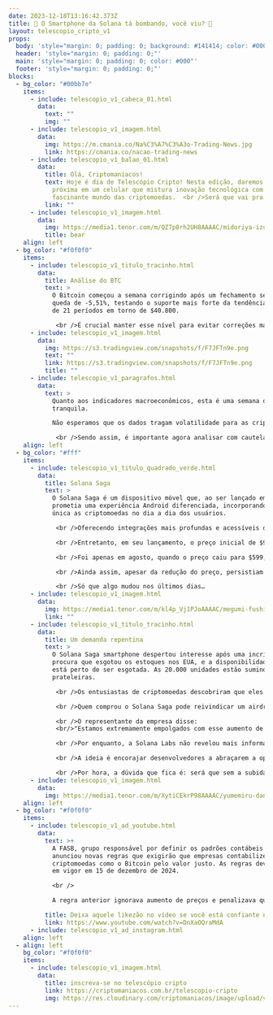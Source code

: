 ```yaml
---
date: 2023-12-18T13:16:42.373Z
title: 📱 O Smartphone da Solana tá bombando, você viu? 🤳
layout: telescopio_cripto_v1
props:
  body: 'style="margin: 0; padding: 0; background: #141414; color: #000"'
  header: 'style="margin: 0; padding: 0;"'
  main: 'style="margin: 0; padding: 0; color: #000"'
  footer: 'style="margin: 0; padding: 0;"'
blocks:
  - bg_color: "#00bb7e"
    items:
      - include: telescopio_v1_cabeca_01.html
        data:
          text: ""
          img: ""
      - include: telescopio_v1_imagem.html
        data:
          img: https://m.cmania.co/Na%C3%A7%C3%A3o-Trading-News.jpg
          link: https://cmania.co/nacao-trading-news
      - include: telescopio_v1_balao_01.html
        data:
          title: Olá, Criptomaníacos!
          text: Hoje é dia de Telescópio Cripto! Nesta edição, daremos uma olhada mais
            próxima em um celular que mistura inovação tecnológica com o
            fascinante mundo das criptomoedas.  <br />Será que vai pra frente?
          link: ""
      - include: telescopio_v1_imagem.html
        data:
          img: https://media1.tenor.com/m/QZ7p8rh2UH8AAAAC/midoriya-izuku-deku.gif
          title: bear
    align: left
  - bg_color: "#f0f0f0"
    items:
      - include: telescopio_v1_titulo_tracinho.html
        data:
          title: Análise do BTC
          text: >
            O Bitcoin começou a semana corrigindo após um fechamento semanal com
            queda de -5,51%, testando o suporte mais forte da tendência, a média
            de 21 períodos em torno de $40.800. 

             <br />É crucial manter esse nível para evitar correções mais acentuadas até os suportes indicados pelas linhas amarelas, situados entre $38.550, $36.050, $32.450.
      - include: telescopio_v1_imagem.html
        data:
          img: https://s3.tradingview.com/snapshots/f/F7JFTn9e.png
          text: ""
          link: https://s3.tradingview.com/snapshots/f/F7JFTn9e.png
          title: ""
      - include: telescopio_v1_paragrafos.html
        data:
          text: >
            Quanto aos indicadores macroeconômicos, esta é uma semana de agenda
            tranquila.

            Não esperamos que os dados tragam volatilidade para as criptomoedas, pois os dados mais relevantes do mês foram divulgados na semana passada. 

             <br />Sendo assim, é importante agora analisar com cautela a proteção ou não no suporte mencionado anteriormente para gerenciamento dos riscos, já que se o preço não segurar nele, veremos o início de um processo de queda que pode durar semanas.
    align: left
  - bg_color: "#fff"
    items:
      - include: telescopio_v1_titulo_quadrado_verde.html
        data:
          title: Solana Saga
          text: >
            O Solana Saga é um dispositivo móvel que, ao ser lançado em abril,
            prometia uma experiência Android diferenciada, incorporando de forma
            única as criptomoedas no dia a dia dos usuários. 

             <br />Oferecendo integrações mais profundas e acessíveis do que os modelos tradicionais, o Saga logo chamou a atenção dos entusiastas de cripto, cativando-os com a possibilidade de ter um dispositivo que não apenas conecta, mas também transforma a maneira como se lida com os ativos digitais.

             <br />Entretanto, em seu lançamento, o preço inicial de $999, durante um período de mercado em baixa, afastou parte do público e gerou um certo ceticismo em relação ao potencial do dispositivo. 

             <br />Foi apenas em agosto, quando o preço caiu para $599, que o Saga despertou novamente o interesse da comunidade e começou a atrair mais atenção para seu ecossistema móvel Solana.

             <br />Ainda assim, apesar da redução do preço, persistiam incertezas sobre o futuro do Saga. 

             <br />Só que algo mudou nos últimos dias…
      - include: telescopio_v1_imagem.html
        data:
          img: https://media1.tenor.com/m/kl4p_Vj1PJoAAAAC/megumi-fushiguro-megumi.gif
          link: ""
      - include: telescopio_v1_titulo_tracinho.html
        data:
          title: Um demanda repentina
          text: >
            O Solana Saga smartphone despertou interesse após uma incrível
            procura que esgotou os estoques nos EUA, e a disponibilidade na UE
            está perto de ser esgotada. As 20.000 unidades estão sumindo das
            prateleiras.

             <br />Os entusiastas de criptomoedas descobriram que eles vinham com um airdrop de BONK meme coins, e que valem mais do que o próprio hardware. 

             <br />Quem comprou o Solana Saga pode reivindicar um airdrop de 30 milhões de tokens BONK meme, que subiu 755% de preço no último mês e atualmente é avaliado em US$ 830, mais do que o preço atual do próprio telefone. 

             <br />O representante da empresa disse: 
             <br/>"Estamos extremamente empolgados com esse aumento de impulso e interesse na Saga", disse um representante ao Decrypt. "No momento, nossa prioridade é continuar ouvindo nossa comunidade para entender como é essa demanda, tanto agora quanto no futuro, e avaliar o que virá a seguir".

             <br />Por enquanto, a Solana Labs não revelou mais informações sobre o que o futuro reserva para a Saga, mas está aproveitando o novo impulso em torno do dispositivo - e do ecossistema Solana em geral.

             <br />A ideia é encorajar desenvolvedores a abraçarem a oportunidade móvel e tentarem quebrar o domínio que empresas como Apple e Google têm no espaço móvel.

             <br />Por hora, a dúvida que fica é: será que sem a subida descomunal do token BONK, quantos smartphones seriam vendidos? E será quantos mais serão negociados quando o preço do token não for mais atraente?
      - include: telescopio_v1_imagem.html
        data:
          img: https://media1.tenor.com/m/XytiCEkrP98AAAAC/yumemiru-danshi-the-dreaming-boy-is-a-realist.gif
    align: left
  - bg_color: "#f0f0f0"
    items:
      - include: telescopio_v1_ad_youtube.html
        data:
          text: >+
            A FASB, grupo responsável por definir os padrões contábeis nos EUA,
            anunciou novas regras que exigirão que empresas contabilizem
            criptomoedas como o Bitcoin pelo valor justo. As regras devem entrar
            em vigor em 15 de dezembro de 2024.

            <br />

            A regra anterior ignorava aumento de preços e penalizava queda de preços, tornando a compra de criptomoedas por empresas um risco sem sentido. Tudo isso muda a partir de agora... e o incentivo para comprarem BTC é enorme.

          title: Deixa aquele likezão no vídeo se você está confiante no BTC!
          link: https://www.youtube.com/watch?v=DnXaOQraMdA
      - include: telescopio_v1_ad_instagram.html
    align: left
  - align: left
    bg_color: "#f0f0f0"
    items:
      - include: telescopio_v1_imagem.html
        data:
          title: inscreva-se no telescópio cripto
          link: https://criptomaniacos.com.br/telescopio-cripto
          img: https://res.cloudinary.com/criptomaniacos/image/upload/v1662133224/telescopio/inscreva-se-telescopio.png
---
```

